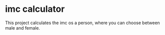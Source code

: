 # imc calculator

This project calculates the imc os a person, where you can choose between male and female.

